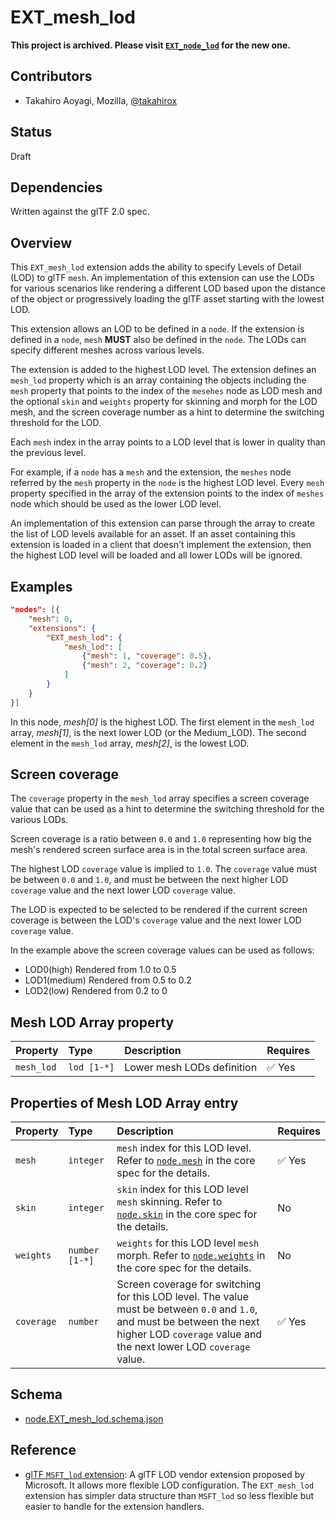 # EXT\_mesh\_lod

**This project is archived. Please visit [`EXT_node_lod`](https://github.com/takahirox/EXT_node_lod) for the new one.**

## Contributors

* Takahiro Aoyagi, Mozilla, [@takahirox](https://github.com/takahirox)

## Status

Draft

## Dependencies

Written against the glTF 2.0 spec.

## Overview

This `EXT_mesh_lod` extension adds the ability to specify Levels of Detail
(LOD) to glTF `mesh`. An implementation of this extension can use the
LODs for various scenarios like rendering a different LOD based upon the
distance of the object or progressively loading the glTF asset starting with
the lowest LOD.

This extension allows an LOD to be defined in a `node`. If the extension
is defined in a `node`, `mesh` **MUST** also be defined in the `node`.
The LODs can specify different meshes across various levels.

The extension is added to the highest LOD level. The extension defines an
`mesh_lod` property which is an array containing the objects including the
`mesh` property that points to the index of the `mesehes` node as LOD mesh
and the optional `skin` and `weights` property for skinning and morph for
the LOD mesh, and the screen coverage number as a hint to determine the
switching threshold for the LOD.

Each `mesh` index in the array points to a LOD level that is lower in quality
than the previous level.

For example, if a `node` has a `mesh` and the extension, the `meshes` node
referred by the `mesh` property in the `node` is the highest LOD level. Every
`mesh` property specified in the array of the extension points to the index of
`meshes` node which should be used as the lower LOD level.

An implementation of this extension can parse through the array to create the
list of LOD levels available for an asset. If an asset containing this extension
is loaded in a client that doesn't implement the extension, then the highest
LOD level will be loaded and all lower LODs will be ignored.

## Examples

```json
"nodes": [{
    "mesh": 0,
    "extensions": {
        "EXT_mesh_lod": {
            "mesh_lod": [
                {"mesh": 1, "coverage": 0.5},
                {"mesh": 2, "coverage": 0.2}
            ]
        }
    }
}]
 ```

In this node, *mesh[0]* is the highest LOD. The first element in the `mesh_lod`
array, *mesh[1]*, is the next lower LOD (or the Medium_LOD). The second element
in the `mesh_lod` array, *mesh[2]*, is the lowest LOD.

## Screen coverage

The `coverage` property in the `mesh_lod` array specifies a screen coverage
value that can be used as a hint to determine the switching threshold for the
various LODs.

Screen coverage is a ratio between `0.0` and `1.0` representing how big the
mesh's rendered screen surface area is in the total screen surface area.

The highest LOD `coverage` value is implied to `1.0`. The `coverage` value
must be between `0.0` and `1.0`, and must be between the next higher LOD
`coverage` value and the next lower LOD `coverage` value.

The LOD is expected to be selected to be rendered if the current screen
coverage is between the LOD's `coverage` value and the next lower LOD
`coverage` value.

In the example above the screen coverage values can be used as follows:

* LOD0(high) Rendered from 1.0 to 0.5
* LOD1(medium) Rendered from 0.5 to 0.2
* LOD2(low) Rendered from 0.2 to 0

## Mesh LOD Array property

| Property | Type | Description | Requires |
|:------|:------|:------|:------|
| `mesh_lod` | `lod [1-*]` | Lower mesh LODs definition | :white_check_mark: Yes |

## Properties of Mesh LOD Array entry

| Property | Type | Description | Requires |
|:------|:------|:------|:------|
| `mesh` | `integer` | `mesh` index for this LOD level. Refer to [`node.mesh`](https://registry.khronos.org/glTF/specs/2.0/glTF-2.0.html#_node_mesh) in the core spec for the details. | :white_check_mark: Yes |
| `skin` | `integer` | `skin` index for this LOD level `mesh` skinning. Refer to [`node.skin`](https://registry.khronos.org/glTF/specs/2.0/glTF-2.0.html#_node_skin) in the core spec for the details. | No |
| `weights` | `number [1-*]` | `weights` for this LOD level `mesh` morph. Refer to [`node.weights`](https://registry.khronos.org/glTF/specs/2.0/glTF-2.0.html#_node_weights) in the core spec for the details. | No |
| `coverage` | `number` | Screen coverage for switching for this LOD level. The value must be between `0.0` and `1.0`, and must be between the next higher LOD `coverage` value and the next lower LOD `coverage` value. | :white_check_mark: Yes |

## Schema

* [node.EXT_mesh_lod.schema.json](schema/node.EXT_mesh_lod.schema.json)

## Reference

* [glTF `MSFT_lod` extension](https://github.com/KhronosGroup/glTF/tree/main/extensions/2.0/Vendor/MSFT_lod):
A glTF LOD vendor extension proposed by Microsoft. It allows more flexible
LOD configuration. The `EXT_mesh_lod` extension has simpler data structure
than `MSFT_lod` so less flexible but easier to handle for the extension
handlers.
